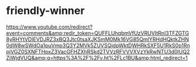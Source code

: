# friendly-winner
https://www.youtube.com/redirect?event=comments&amp;redir_token=QUFFLUhqbmVfUzVRUVItRnl3TFZGTG8yRHYtVDlEVDJRZ3xBQ3Jtc0tsaXJKSmM0Mk16VG85QmlYRHdHQktkZHN0dW8wSWdOa1puVmp3Q3Y2MVk5ZUVSQjdpWktDWHRkSXF5U1RkS0p1RnpjVGZ0SXNFTHpxZ3VacGFHZXhRSkd2TVVzRFVVVXVzYkRwNTU3d0lUQ2ZjWjdVUQ&amp;q=https%3A%2F%2Fv.ht%2FLc1BU&amp;html_redirect=1

